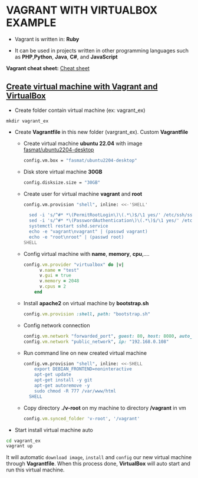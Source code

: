 # VAGRANT WITH VIRTUALBOX EXAMPLE

-  Vagrant is written in: **Ruby**

-  It can be used in projects written in other programming languages such as **PHP**,**Python**, **Java**, **C#**, and **JavaScript**

**Vagrant cheat sheet:** [Cheat sheet](https://gist.github.com/wpscholar/a49594e2e2b918f4d0c4)

## <u>Create virtual machine with **Vagrant** and **VirtualBox**</u>

-  Create folder contain virtual machine (ex: vagrant_ex)

```
mkdir vagrant_ex
```

-  Create **Vagrantfile** in this new folder (vargrant_ex). Custom **Vagrantfile**

   -  Create virtual machine **ubuntu 22.04** with image [fasmat/ubuntu2204-desktop](https://app.vagrantup.com/fasmat/boxes/ubuntu2204-desktop)

      ```sh
      config.vm.box = "fasmat/ubuntu2204-desktop"
      ```

   -  Disk store virtual machine **30GB**

      ```sh
      config.disksize.size = "30GB"
      ```

   -  Create user for virtual machine **vagrant** and **root**

      ```sh
      config.vm.provision "shell", inline: <<-'SHELL'

        sed -i 's/^#* *\(PermitRootLogin\)\(.*\)$/\1 yes/' /etc/ssh/sshd_config
        sed -i 's/^#* *\(PasswordAuthentication\)\(.*\)$/\1 yes/' /etc/ssh/sshd_config
        systemctl restart sshd.service
        echo -e "vagrant\nvagrant" | (passwd vagrant)
        echo -e "root\nroot" | (passwd root)
      SHELL
      ```

   -  Config virtual machine with **name**, **memory**, **cpu**,....

      ```ruby
      config.vm.provider "virtualbox" do |v|
            v.name = "test"
            v.gui = true
            v.memory = 2048
            v.cpus = 2
          end
      ```

   -  Install **apache2** on virtual machine by **bootstrap.sh**

      ```ruby
      config.vm.provision :shell, path: "bootstrap.sh"
      ```

   -  Config network connection

      ```ruby
      config.vm.network "forwarded_port", guest: 80, host: 8080, auto_correct: true
      config.vm.network "public_network", ip: "192.168.0.108"
      ```

   -  Run command line on new created virtual machine

      ```sh
      config.vm.provision "shell", inline: <<-SHELL
          export DEBIAN_FRONTEND=noninteractive
          apt-get update
          apt-get install -y git
          apt-get autoremove -y
          sudo chmod -R 777 /var/www/html
        SHELL
      ```

   -  Copy directory **./v-root** on my machine to directory **/vagrant** in vm

      ```ruby
      config.vm.synced_folder 'v-root', '/vagrant'
      ```

-  Start install virtual machine auto

```sh
cd vagrant_ex
vagrant up
```

It will automatic `download image`, `install` and `config` our new virtual machine through **Vagrantfile**. When this process done, **VirtualBox** will auto start and run this virtual machine.
